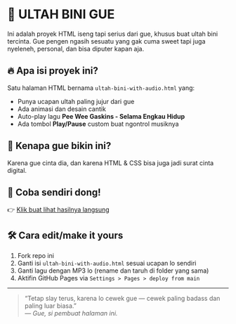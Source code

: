 # 🎉 ULTAH BINI GUE

Ini adalah proyek HTML iseng tapi serius dari gue, khusus buat ultah bini tercinta. Gue pengen ngasih sesuatu yang gak cuma sweet tapi juga nyeleneh, personal, dan bisa diputer kapan aja.

## 🔥 Apa isi proyek ini?
Satu halaman HTML bernama `ultah-bini-with-audio.html` yang:
- Punya ucapan ultah paling jujur dari gue
- Ada animasi dan desain cantik
- Auto-play lagu **Pee Wee Gaskins - Selama Engkau Hidup**
- Ada tombol **Play/Pause** custom buat ngontrol musiknya

## 🕺 Kenapa gue bikin ini?
Karena gue cinta dia, dan karena HTML & CSS bisa juga jadi surat cinta digital.

## 💖 Coba sendiri dong!
👉 [Klik buat lihat hasilnya langsung](https://rezabonooja.github.io/AYOKNGEWE/ultah-bini-with-audio.html)

## 🛠 Cara edit/make it yours
1. Fork repo ini
2. Ganti isi `ultah-bini-with-audio.html` sesuai ucapan lo sendiri
3. Ganti lagu dengan MP3 lo (rename dan taruh di folder yang sama)
4. Aktifin GitHub Pages via `Settings > Pages > deploy from main`

---

> “Tetap slay terus, karena lo cewek gue — cewek paling badass dan paling luar biasa.”  
> — _Gue, si pembuat halaman ini._
